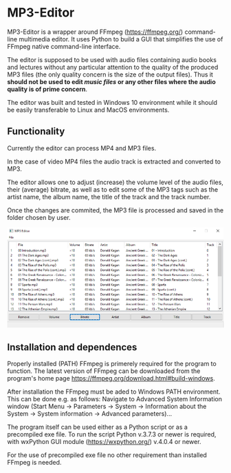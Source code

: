 # MP3-Editor
MP3-Editor is a wrapper around FFmpeg (https://ffmpeg.org/) command-line multimedia editor. It uses Python to build a GUI that simplifies the use of FFmpeg native command-line interface.

The editor is supposed to be used with audio files containing audio books and lectures without any particular attention to the quality of the produced MP3 files (the only quality concern is the size of the output files). Thus it **should not be used to edit _music files_ or any other files where the audio quality is of prime concern**.

The editor was built and tested in Windows 10 environment while it should be easily transferable to Linux and MacOS environments.

## Functionality
Currently the editor can process MP4 and MP3 files.

In the case of video MP4 files the audio track is extracted and converted to MP3.

The editor allows one to adjust (increase) the volume level of the audio files, their (average) bitrate, as well as to edit some of the MP3 tags such as the artist name, the album name, the title of the track and the track number.

Once the changes are commited, the MP3 file is processed and saved in the folder chosen by user.

![GUI example](MP3-Editor-GUI-example.png)

## Installation and dependences
Properly installed (PATH) FFmpeg is primerely required for the program to function. The latest version of FFmpeg can be downloaded from the program's home page https://ffmpeg.org/download.html#build-windows.

After installation the FFmpeg must be aded to Windows PATH environment. This can be done e.g. as follows:
Navigate to Advanced System Information window (Start Menu -> Parameters -> System -> Information about the System -> System information -> Advanced parameters)...

The program itself can be used either as a Python script or as a precompiled exe file. To run the script Python v.3.7.3 or newer is required, with wxPython GUI module (https://wxpython.org/) v.4.0.4 or newer.

For the use of precompiled exe file no other requirement than installed FFmpeg is needed.
